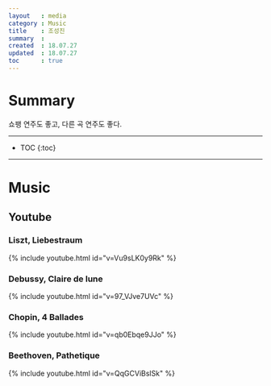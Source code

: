 ```yaml
---
layout   : media
category : Music
title    : 조성진
summary  : 
created  : 18.07.27
updated  : 18.07.27
toc      : true
---
```


# Summary

쇼팽 연주도 좋고, 다른 곡 연주도 좋다.

* * *

* TOC
 {:toc}

* * *

# Music

## Youtube

### Liszt, Liebestraum

{% include youtube.html id="v=Vu9sLK0y9Rk" %}

### Debussy, Claire de lune

{% include youtube.html id="v=97_VJve7UVc" %}

### Chopin, 4 Ballades

{% include youtube.html id="v=qb0Ebqe9JJo" %}

### Beethoven, Pathetique

{% include youtube.html id="v=QqGCViBslSk" %}
